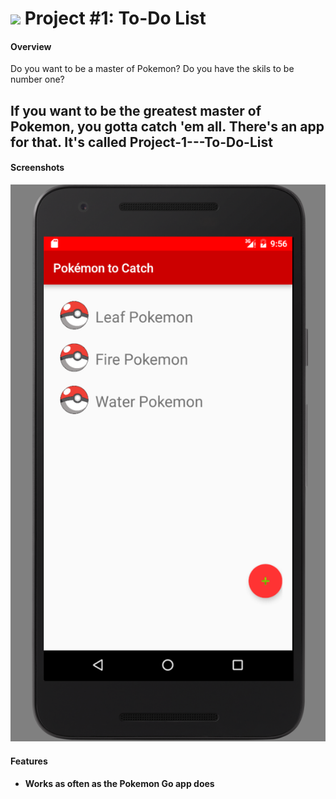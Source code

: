 # ![](https://ga-dash.s3.amazonaws.com/production/assets/logo-9f88ae6c9c3871690e33280fcf557f33.png) Project #1: To-Do List

#### Overview

Do you want to be a master of Pokemon? Do you have the skils to be number one?

If you want to be the greatest master of Pokemon, you gotta catch 'em all. There's an app for that. It's called Project-1---To-Do-List
---

#### Screenshots

<p align="center">
  <img src="screenie.png">
</p>

#### Features
- **Works as often as the Pokemon Go app does**


